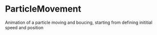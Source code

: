 # ParticleMovement
Animation of a particle moving and boucing, starting from defining inititial speed and position
